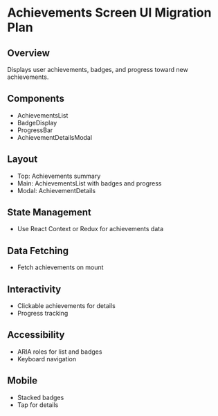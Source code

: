 # Achievements Screen UI Migration Plan

## Overview

Displays user achievements, badges, and progress toward new achievements.

## Components

- AchievementsList
- BadgeDisplay
- ProgressBar
- AchievementDetailsModal

## Layout

- Top: Achievements summary
- Main: AchievementsList with badges and progress
- Modal: AchievementDetails

## State Management

- Use React Context or Redux for achievements data

## Data Fetching

- Fetch achievements on mount

## Interactivity

- Clickable achievements for details
- Progress tracking

## Accessibility

- ARIA roles for list and badges
- Keyboard navigation

## Mobile

- Stacked badges
- Tap for details
